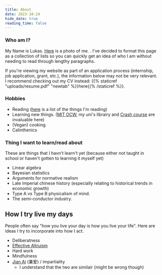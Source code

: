 ```yaml
---
title: About
date: 2023-10-24
hide_date: true
reading_time: false
---
```


### Who am I?
My Name is Lukas. [Here](/uploads/face_profile.jpg) is a photo of me.
. I've decided to format this page as a collection of lists so you can quickly get an idea of who I am without needing to read through lengthy paragraphs.

If you're viewing my website as part of an application process (internship, job application, grant, etc.), the information below may not be very relevant. I recommend checking out my CV instead: {{% staticref "uploads/resume.pdf" "newtab" %}}here{{% /staticref %}}.

### Hobbies
* Reading ([here]() is a list of the things I'm reading)
* Learning new things. ([MIT OCW](https://ocw.mit.edu), my uni's librairy and [Crash course](https://thecrashcourse.com) are invaluable here)
* (Vegan) cooking.
* Calinthenics 

### Thing I want to learn/read about
These are things that I havn't learn't yet (because either not taught in school or haven't gotten to learning it myself yet)
* Linear algebra
* Bayesian statistics
* Arguments for normative realism
* Late Imperial chinese history (especially relating to historical trends in economic growth)
* Type A vs Type B physicalism of mind.
* The semi-conductor industry.

## How I try live my days
People often say "how you live your day is how you live your life". Here are ideas I try to incorporate into how I act.
* Deliberatness
* [Effective Altruism](https://www.effectivealtruism.org/articles/introduction-to-effective-altruism)
* Hard work
* Mindfulness
* [Jian Ai](https://www.britannica.com/topic/jianai) (兼爱) / impartiality
    * I understand that the two are similair (might be wrong though)
